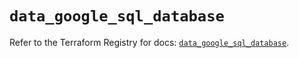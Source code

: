 # `data_google_sql_database`

Refer to the Terraform Registry for docs: [`data_google_sql_database`](https://registry.terraform.io/providers/hashicorp/google/5.34.0/docs/data-sources/sql_database).
